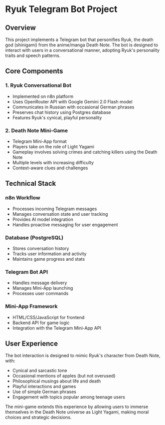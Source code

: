 # Ryuk Telegram Bot Project

## Overview
This project implements a Telegram bot that personifies Ryuk, the death god (shinigami) from the anime/manga Death Note. The bot is designed to interact with users in a conversational manner, adopting Ryuk's personality traits and speech patterns.

## Core Components

### 1. Ryuk Conversational Bot
- Implemented on n8n platform
- Uses OpenRouter API with Google Gemini 2.0 Flash model
- Communicates in Russian with occasional German phrases
- Preserves chat history using Postgres database
- Features Ryuk's cynical, playful personality

### 2. Death Note Mini-Game
- Telegram Mini-App format
- Players take on the role of Light Yagami
- Gameplay involves solving crimes and catching killers using the Death Note
- Multiple levels with increasing difficulty
- Context-aware clues and challenges

## Technical Stack

### n8n Workflow
- Processes incoming Telegram messages
- Manages conversation state and user tracking
- Provides AI model integration
- Handles proactive messaging for user engagement

### Database (PostgreSQL)
- Stores conversation history
- Tracks user information and activity
- Maintains game progress and stats

### Telegram Bot API
- Handles message delivery
- Manages Mini-App launching
- Processes user commands

### Mini-App Framework
- HTML/CSS/JavaScript for frontend
- Backend API for game logic
- Integration with the Telegram Mini-App API

## User Experience

The bot interaction is designed to mimic Ryuk's character from Death Note, with:
- Cynical and sarcastic tone
- Occasional mentions of apples (but not overused)
- Philosophical musings about life and death
- Playful interactions and games
- Use of simple German phrases
- Engagement with topics popular among teenage users

The mini-game extends this experience by allowing users to immerse themselves in the Death Note universe as Light Yagami, making moral choices and strategic decisions. 